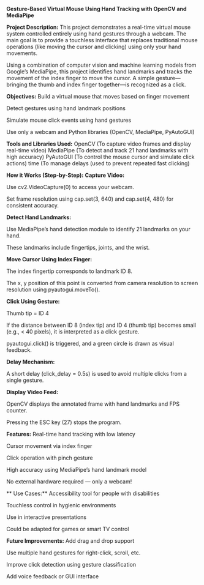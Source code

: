**Gesture-Based Virtual Mouse Using Hand Tracking with OpenCV and MediaPipe**

**Project Description:**
This project demonstrates a real-time virtual mouse system controlled entirely using hand gestures through a webcam. The main goal is to provide a touchless interface that replaces traditional mouse operations (like moving the cursor and clicking) using only your hand movements.

Using a combination of computer vision and machine learning models from Google’s MediaPipe, this project identifies hand landmarks and tracks the movement of the index finger to move the cursor. A simple gesture—bringing the thumb and index finger together—is recognized as a click.

**Objectives:**
Build a virtual mouse that moves based on finger movement

Detect gestures using hand landmark positions

Simulate mouse click events using hand gestures

Use only a webcam and Python libraries (OpenCV, MediaPipe, PyAutoGUI)

**Tools and Libraries Used:**
OpenCV	(To capture video frames and display real-time video)
MediaPipe	(To detect and track 21 hand landmarks with high accuracy)
PyAutoGUI	(To control the mouse cursor and simulate click actions)
time	(To manage delays (used to prevent repeated fast clicking)

**How it Works (Step-by-Step):**
**Capture Video:**

Use cv2.VideoCapture(0) to access your webcam.

Set frame resolution using cap.set(3, 640) and cap.set(4, 480) for consistent accuracy.

**Detect Hand Landmarks:**

Use MediaPipe’s hand detection module to identify 21 landmarks on your hand.

These landmarks include fingertips, joints, and the wrist.

**Move Cursor Using Index Finger:**

The index fingertip corresponds to landmark ID 8.

The x, y position of this point is converted from camera resolution to screen resolution using pyautogui.moveTo().

**Click Using Gesture:**

Thumb tip = ID 4

If the distance between ID 8 (index tip) and ID 4 (thumb tip) becomes small (e.g., < 40 pixels), it is interpreted as a click gesture.

pyautogui.click() is triggered, and a green circle is drawn as visual feedback.

**Delay Mechanism:**

A short delay (click_delay = 0.5s) is used to avoid multiple clicks from a single gesture.

**Display Video Feed:**

OpenCV displays the annotated frame with hand landmarks and FPS counter.

Pressing the ESC key (27) stops the program.

**Features:**
Real-time hand tracking with low latency

Cursor movement via index finger

Click operation with pinch gesture

High accuracy using MediaPipe’s hand landmark model

No external hardware required — only a webcam!

** Use Cases:**
Accessibility tool for people with disabilities

Touchless control in hygienic environments

Use in interactive presentations

Could be adapted for games or smart TV control

**Future Improvements:**
Add drag and drop support

Use multiple hand gestures for right-click, scroll, etc.

Improve click detection using gesture classification

Add voice feedback or GUI interface

